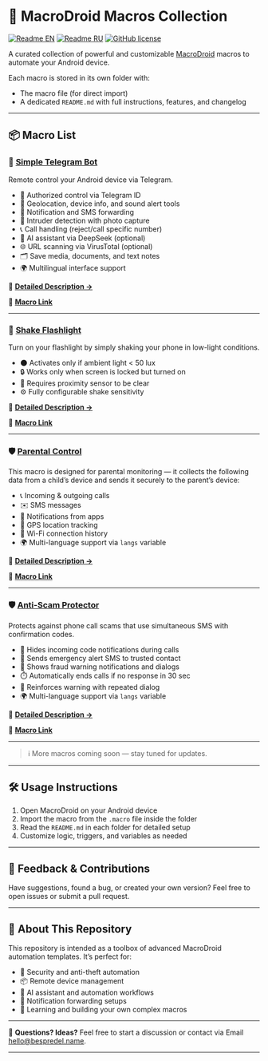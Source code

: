 # 📱 MacroDroid Macros Collection

[![Readme EN](https://img.shields.io/badge/README-EN-blue.svg)](https://github.com/BespredeL/MacroDroid/blob/master/README.md)
[![Readme RU](https://img.shields.io/badge/README-RU-blue.svg)](https://github.com/BespredeL/MacroDroid/blob/master/README_RU.md)
[![GitHub license](https://img.shields.io/badge/license-MIT-458a7b.svg)](https://github.com/BespredeL/MacroDroid/blob/master/LICENSE)

A curated collection of powerful and customizable [MacroDroid](https://www.macrodroid.com) macros to automate your Android device.

Each macro is stored in its own folder with:

- The macro file (for direct import)
- A dedicated `README.md` with full instructions, features, and changelog

---

## 📦 Macro List

### 🤖 [Simple Telegram Bot](./SimpleTelegramBot/)

Remote control your Android device via Telegram.

- 🔐 Authorized control via Telegram ID
- 📍 Geolocation, device info, and sound alert tools
- 🔁 Notification and SMS forwarding
- 📸 Intruder detection with photo capture
- 📞 Call handling (reject/call specific number)
- 🧠 AI assistant via DeepSeek (optional)
- 🌐 URL scanning via VirusTotal (optional)
- 🗂️ Save media, documents, and text notes
- 🌍 Multilingual interface support

📄 **[Detailed Description →](./SimpleTelegramBot/README.md)**

📲 **[Macro Link](https://www.macrodroidlink.com/macrostore?id=25355)**

---

### 🔦 [Shake Flashlight](./ShakeFlashlight/)

Turn on your flashlight by simply shaking your phone in low-light conditions.

- 🌑 Activates only if ambient light < 50 lux
- 🔒 Works only when screen is locked but turned on
- 📏 Requires proximity sensor to be clear
- ⚙️ Fully configurable shake sensitivity

📄 **[Detailed Description →](./ShakeFlashlight/README.md)**

📲 **[Macro Link](https://www.macrodroidlink.com/macrostore?id=134)**

---

### 🛡️ [Parental Control](./ParentalControl/)

This macro is designed for parental monitoring — it collects the following data from a child’s device and sends it securely to the parent’s device:

- 📞 Incoming & outgoing calls
- ✉️ SMS messages
- 🔔 Notifications from apps
- 📍 GPS location tracking
- 📶 Wi-Fi connection history
- 🌍 Multi-language support via `langs` variable

📄 **[Detailed Description →](./ParentalControl/README.md)**

📲 **[Macro Link](https://www.macrodroidlink.com/macrostore?id=27550)**

---

### 🛡️ [Anti-Scam Protector](./AntiScamProtector/)

Protects against phone call scams that use simultaneous SMS with confirmation codes.

- 📴 Hides incoming code notifications during calls
- 📩 Sends emergency alert SMS to trusted contact
- 🚨 Shows fraud warning notifications and dialogs
- ⏱️ Automatically ends calls if no response in 30 sec
- 🔄 Reinforces warning with repeated dialog
- 🌍 Multi-language support via `langs` variable

📄 **[Detailed Description →](./AntiScamProtector/README.md)**

📲 **[Macro Link](https://www.macrodroidlink.com/macrostore?id=25801)**

---

> ℹ️ More macros coming soon — stay tuned for updates.

---

## 🛠 Usage Instructions

1. Open MacroDroid on your Android device
2. Import the macro from the `.macro` file inside the folder
3. Read the `README.md` in each folder for detailed setup
4. Customize logic, triggers, and variables as needed

---

## 💬 Feedback & Contributions

Have suggestions, found a bug, or created your own version?
Feel free to open issues or submit a pull request.

---

## 🧩 About This Repository

This repository is intended as a toolbox of advanced MacroDroid automation templates.
It’s perfect for:

- 🔐 Security and anti-theft automation
- 📦 Remote device management
- 🧠 AI assistant and automation workflows
- 📡 Notification forwarding setups
- 🔧 Learning and building your own complex macros

---

📣 **Questions? Ideas?**
Feel free to start a discussion or contact via Email [hello@bespredel.name](mailto:hello@bespredel.name).

---